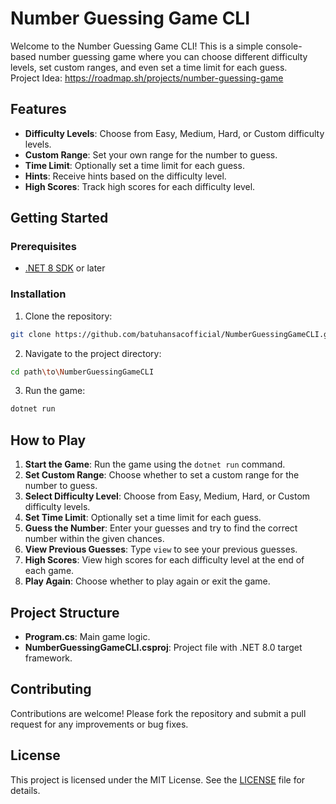 # Number Guessing Game CLI

Welcome to the Number Guessing Game CLI! This is a simple console-based number guessing game where you can choose different difficulty levels, set custom ranges, and even set a time limit for each guess.<br>
Project Idea: https://roadmap.sh/projects/number-guessing-game

## Features

- **Difficulty Levels**: Choose from Easy, Medium, Hard, or Custom difficulty levels.
- **Custom Range**: Set your own range for the number to guess.
- **Time Limit**: Optionally set a time limit for each guess.
- **Hints**: Receive hints based on the difficulty level.
- **High Scores**: Track high scores for each difficulty level.

## Getting Started

### Prerequisites

- [.NET 8 SDK](https://dotnet.microsoft.com/download/dotnet/8.0) or later

### Installation

1. Clone the repository:
```bash
git clone https://github.com/batuhansacofficial/NumberGuessingGameCLI.git
```

2. Navigate to the project directory:
```bash
cd path\to\NumberGuessingGameCLI
```

3. Run the game:
```bash
dotnet run
```

## How to Play

1. **Start the Game**: Run the game using the `dotnet run` command.
2. **Set Custom Range**: Choose whether to set a custom range for the number to guess.
3. **Select Difficulty Level**: Choose from Easy, Medium, Hard, or Custom difficulty levels.
4. **Set Time Limit**: Optionally set a time limit for each guess.
5. **Guess the Number**: Enter your guesses and try to find the correct number within the given chances.
6. **View Previous Guesses**: Type `view` to see your previous guesses.
7. **High Scores**: View high scores for each difficulty level at the end of each game.
8. **Play Again**: Choose whether to play again or exit the game.

## Project Structure

- **Program.cs**: Main game logic.
- **NumberGuessingGameCLI.csproj**: Project file with .NET 8.0 target framework.

## Contributing

Contributions are welcome! Please fork the repository and submit a pull request for any improvements or bug fixes.

## License

This project is licensed under the MIT License. See the [LICENSE](https://github.com/batuhansacofficial/NumberGuessingGameCLI?tab=MIT-1-ov-file) file for details.
